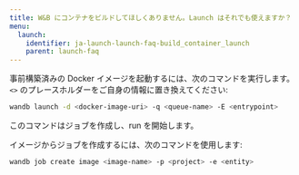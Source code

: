 ```yaml
---
title: W&B にコンテナをビルドしてほしくありません。Launch はそれでも使えますか？
menu:
  launch:
    identifier: ja-launch-launch-faq-build_container_launch
    parent: launch-faq
---
```


事前構築済みの Docker イメージを起動するには、次のコマンドを実行します。`<>` のプレースホルダーをご自身の情報に置き換えてください:

```bash
wandb launch -d <docker-image-uri> -q <queue-name> -E <entrypoint>
```

このコマンドはジョブを作成し、run を開始します。

イメージからジョブを作成するには、次のコマンドを使用します:

```bash
wandb job create image <image-name> -p <project> -e <entity>
```